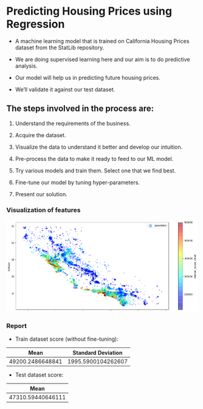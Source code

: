 # Predicting Housing Prices using Regression

* A machine learning model that is trained on California Housing Prices dataset from the StatLib repository.

* We are doing supervised learning here and our aim is to do predictive analysis.

* Our model will help us in predicting future housing prices.

* We’ll validate it against our test dataset.

## The steps involved in the process are:

1. Understand the requirements of the business.

2. Acquire the dataset.

3. Visualize the data to understand it better and develop our intuition.

4. Pre-process the data to make it ready to feed to our ML model.

5. Try various models and train them. Select one that we find best.

6. Fine-tune our model by tuning hyper-parameters.

7. Present our solution.

### Visualization of features
![alt_text](https://github.com/sandeepan1999/Predicting-House-Prices/blob/master/scatter-plot.png)

### Report

* Train dataset score (without fine-tuning):

| Mean          | Standard Deviation |
| :-----------: |:-------------:| 
| 49200.2486648841      | 1995.5900104262607 | 

* Test dataset score:

| Mean          | 
| :-----------: |
| 47310.59440646111      |
